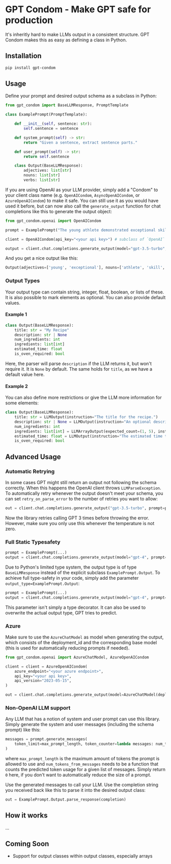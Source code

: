 # GPT Condom - Make GPT safe for production

It's inheritly hard to make LLMs output in a consistent structure. GPT Condom makes this as easy as defining a class in Python. 


## Installation

```bash
pip install gpt-condom
```

## Usage

Define your prompt and desired output schema as a subclass in Python:

```python
from gpt_condom import BaseLLMResponse, PromptTemplate

class ExamplePrompt(PromptTemplate):

    def __init__(self, sentence: str):
        self.sentence = sentence

    def system_prompt(self) -> str:
        return "Given a sentence, extract sentence parts."

    def user_prompt(self) -> str:
        return self.sentence

    class Output(BaseLLMResponse):
        adjectives: list[str]
        nouns: list[str]
        verbs: list[str]
```

If you are using OpenAI as your LLM provider, simply add a "Condom" to your client class name (e.g. `OpenAICondom`, `AsyncOpenAICondom`, or `AzureOpenAICondom`) to make it safe. You can still use it as you would have used it before, but can now also call the `generate_output` function for chat completions like this to generate the output object:
```python
from gpt_condom.openai import OpenAICondom

prompt = ExamplePrompt("The young athlete demonstrated exceptional skill and agility on the field.")

client = OpenAICondom(api_key="<your api key>") # subclass of `OpenAI`

output = client.chat.completions.generate_output(model="gpt-3.5-turbo", prompt=prompt, max_output_tokens=1000)
```

And you get a nice output like this:
```python
Output(adjectives=['young', 'exceptional'], nouns=['athlete', 'skill', 'agility', 'field'], verbs=['demonstrated'])
```


### Output Types

Your output type can contain string, integer, float, boolean, or lists of these. It is also possible to mark elements as optional. You can also provide default values.

#### Example 1
```python
class Output(BaseLLMResponse):
    title: str = "My Recipe"
    description: str | None
    num_ingredients: int
    ingredients: list[int]
    estimated_time: float
    is_oven_required: bool
```
Here, the parser will parse `description` if the LLM returns it, but won't require it. It is `None` by default. The same holds for `title`, as we have a default value here.


#### Example 2

You can also define more restrictions or give the LLM more information for some elements:

```python
class Output(BaseLLMResponse):
    title: str = LLMOutput(instruction="The title for the recipe.")
    description: str | None = LLMOutput(instruction="An optional description for the recipe.")
    num_ingredients: int
    ingredients: list[int] = LLMArrayOutput(expected_count=(1, 5), instruction=lambda pos: f"The id of the {pos.ordinal} ingredient") # between 1 and 5 ingredients expected
    estimated_time: float = LLMOutput(instruction="The estimated time to cook")
    is_oven_required: bool
```



## Advanced Usage

### Automatic Retrying

In some cases GPT might still return an output not following the schema correctly. When this happens the OpenAI client throws `LLMParseException`. To automatically retry whenever the output doesn't meet your schema, you can set `retry_on_parse_error` to the number of retries you want to allow:
```python
out = client.chat.completions.generate_output("gpt-3.5-turbo", prompt=prompt, ..., retry_on_parse_error=3)
```
Now the library retries calling GPT 3 times before throwing the error. However, make sure you only use this whenever the temperature is not zero.




### Full Static Typesafety

```python
prompt = ExamplePrompt(...)
output = client.chat.completions.generate_output(model="gpt-4", prompt=prompt, ...)
```
Due to Python's limited type system, the output type is of type `BaseLLMResponse` instead of the explicit subclass `ExamplePrompt.Output`. To achieve full type-safety in your code, simply add the parameter `output_type=ExamplePrompt.Output`:
```python
prompt = ExamplePrompt(...)
output = client.chat.completions.generate_output(model="gpt-4", prompt=prompt, output_type=ExamplePrompt.Output, ...)
```
This parameter isn't simply a type decorator. It can also be used to overwrite the actual output type, GPT tries to predict.


### Azure

Make sure to use the `AzureChatModel` as model when generating the output, which consists of the deployment_id and the corresponding base model (this is used for automatically reducing prompts if needed).
```python
from gpt_condom.openai import AzureChatModel, AzureOpenAICondom

client = client = AzureOpenAICondom(
    azure_endpoint="<your azure endpoint>",
    api_key="<your api key>",
    api_version="2023-05-15",
)

out = client.chat.completions.generate_output(model=AzureChatModel(deployment_id="gpt-35-turbo", base_model="gpt-3.5-turbo"), prompt=prompt, max_output_tokens=1000)
```

### Non-OpenAI LLM support

Any LLM that has a notion of system and user prompt can use this library. Simply generate the system and user messages (including the schema prompt) like this:
```python
messages = prompt.generate_messages(
    token_limit=max_prompt_length, token_counter=lambda messages: num_tokens_from_messages(messages)
)
```
where `max_prompt_length` is the maximum amount of tokens the prompt is allowed to use and `num_tokens_from_messages` needs to be a function that counts the predicted token usage for a given list of messages. Simply return `0` here, if you don't want to automatically reduce the size of a prompt.

Use the generated messages to call your LLM. Use the completion string you received back like this to parse it into the desired output class:
```python
out = ExamplePrompt.Output.parse_response(completion)
```





## How it works

...


## Coming Soon

- Support for output classes within output classes, especially arrays
